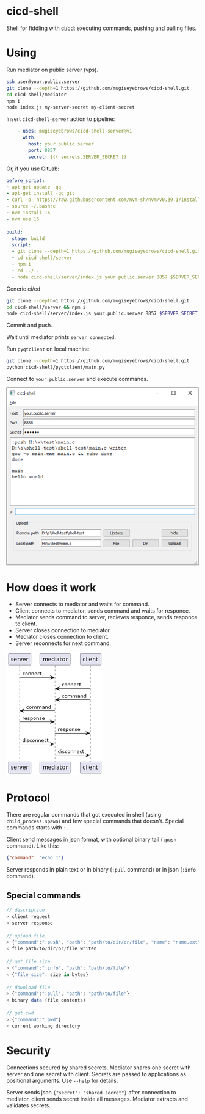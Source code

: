 # cicd-shell

Shell for fiddling with ci/cd: executing commands, pushing and pulling files.

# Using

Run mediator on public server (vps).

```bash
ssh user@your.public.server
git clone --depth=1 https://github.com/mugiseyebrows/cicd-shell.git
cd cicd-shell/mediator
npm i
node index.js my-server-secret my-client-secret
```

Insert `cicd-shell-server` action to pipeline:

```yaml
    - uses: mugiseyebrows/cicd-shell-server@v1
      with:
        host: your.public.server
        port: 8857
        secret: ${{ secrets.SERVER_SECRET }}
```

Or, if you use GitLab:

```yaml
before_script:
- apt-get update -qq
- apt-get install -qq git
- curl -o- https://raw.githubusercontent.com/nvm-sh/nvm/v0.39.1/install.sh | bash
- source ~/.bashrc
- nvm install 16
- nvm use 16

build:
  stage: build
  script:
  - git clone --depth=1 https://github.com/mugiseyebrows/cicd-shell.git
  - cd cicd-shell/server
  - npm i
  - cd ../..
  - node cicd-shell/server/index.js your.public.server 8857 $SERVER_SECRET
```

Generic ci/cd

```bash
git clone --depth=1 https://github.com/mugiseyebrows/cicd-shell.git
cd cicd-shell/server && npm i
node cicd-shell/server/index.js your.public.server 8857 $SERVER_SECRET
```

Commit and push.

Wait until mediator prints `server connected`.

Run `pyqtclient` on local machine. 

```bash
git clone --depth=1 https://github.com/mugiseyebrows/cicd-shell.git
python cicd-shell/pyqtclient/main.py
```

Connect to `your.public.server` and execute commands.

![image](images/pyqtclient.png)

# How does it work

- Server connects to mediator and waits for command.
- Client connects to mediator, sends command and waits for responce. 
- Mediator sends command to server, recieves responce, sends responce to client.
- Server closes connection to mediator. 
- Mediator closes connection to client.
- Server reconnects for next command.

![image](images/sequence-diagram.png)

# Protocol

There are regular commands that got executed in shell (using `child_process.spawn`) and few special commands that doesn't. Special commands starts with `:`.

Client send messages in json format, with optional binary tail (`:push` command). Like this:

```json
{"command": "echo 1"}
```

Server responds in plain text or in binary (`:pull` command) or in json (`:info` command).

## Special commands

```javascript
// description
> client request
< server response

// upload file
> {"command":":push", "path": "path/to/dir/or/file", "name": "name.ext", "file_size": size in bytes}binary data (file contents)
< file path/to/dir/or/file writen

// get file size
> {"command":":info", "path": "path/to/file"} 
< {"file_size": size in bytes}

// download file
> {"command":":pull", "path": "path/to/file"}
< binary data (file contents)

// get cwd
> {"command":":pwd"}
< current working directory
```

# Security

Connections secured by shared secrets. Mediator shares one secret with server and one secret with client. Secrets are passed to applications as positional arguments. Use `--help` for details.

Server sends json `{"secret": "shared secret"}` after connection to mediator, client sends secret inside all messages. Mediator extracts and validates secrets.